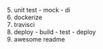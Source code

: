 5. unit test - mock - di
6. dockerize
7. travisci
8. deploy - build - test - deploy
9. awesome readme